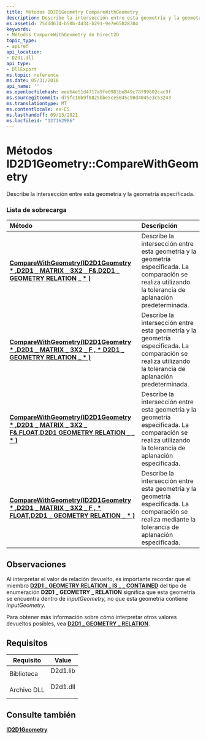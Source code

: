 ```yaml
---
title: Métodos ID2D1Geometry CompareWithGeometry
description: Describe la intersección entre esta geometría y la geometría especificada.
ms.assetid: 75ddd674-b50b-4d34-b291-9e7e65828304
keywords:
- Métodos CompareWithGeometry de Direct2D
topic_type:
- apiref
api_location:
- D2d1.dll
api_type:
- DllExport
ms.topic: reference
ms.date: 05/31/2018
api_name: ''
ms.openlocfilehash: eee64e51d4717a9fe0983be849c78f99602cac9f
ms.sourcegitcommit: d75fc10b9f0825bbe5ce5045c90d4045e3c53243
ms.translationtype: MT
ms.contentlocale: es-ES
ms.lasthandoff: 09/13/2021
ms.locfileid: "127162986"
---
```

# <a name="id2d1geometrycomparewithgeometry-methods"></a>Métodos ID2D1Geometry::CompareWithGeometry

Describe la intersección entre esta geometría y la geometría especificada.

### <a name="overload-list"></a>Lista de sobrecarga



| Método                                                                                                                                                                                                            | Descripción                                                                                                                                                      |
|:------------------------------------------------------------------------------------------------------------------------------------------------------------------------------------------------------------------|:-----------------------------------------------------------------------------------------------------------------------------------------------------------------|
| [**CompareWithGeometry(ID2D1Geometry \* ,D2D1 \_ MATRIX \_ 3X2 \_ F&,D2D1 \_ GEOMETRY RELATION \_ \* )**](/windows/win32/api/d2d1/nf-d2d1-id2d1geometry-comparewithgeometry(id2d1geometry_constd2d1_matrix_3x2_f__d2d1_geometry_relation))              | Describe la intersección entre esta geometría y la geometría especificada. La comparación se realiza utilizando la tolerancia de aplanación predeterminada.<br/>      |
| [**CompareWithGeometry(ID2D1Geometry \* ,D2D1 \_ MATRIX \_ 3X2 \_ F , \* D2D1 \_ GEOMETRY RELATION \_ \* )**](/windows/win32/api/d2d1/nf-d2d1-id2d1geometry-comparewithgeometry(id2d1geometry_constd2d1_matrix_3x2_f_d2d1_geometry_relation))             | Describe la intersección entre esta geometría y la geometría especificada. La comparación se realiza utilizando la tolerancia de aplanación predeterminada.<br/>      |
| [**CompareWithGeometry(ID2D1Geometry \* ,D2D1 \_ MATRIX \_ 3X2 \_ F&,FLOAT,D2D1 GEOMETRY RELATION \_ \_ \* )**](/windows/win32/api/d2d1/nf-d2d1-id2d1geometry-comparewithgeometry(id2d1geometry_constd2d1_matrix_3x2_f__float_d2d1_geometry_relation))  | Describe la intersección entre esta geometría y la geometría especificada. La comparación se realiza utilizando la tolerancia de aplanación especificada.<br/>    |
| [**CompareWithGeometry(ID2D1Geometry \* ,D2D1 \_ MATRIX \_ 3X2 \_ F , \* FLOAT,D2D1 \_ GEOMETRY RELATION \_ \* )**](/windows/win32/api/d2d1/nf-d2d1-id2d1geometry-comparewithgeometry(id2d1geometry_constd2d1_matrix_3x2_f_float_d2d1_geometry_relation)) | Describe la intersección entre esta geometría y la geometría especificada. La comparación se realiza mediante la tolerancia de aplanación especificada.<br/> |



## <a name="remarks"></a>Observaciones

Al interpretar el  valor de relación devuelto, es importante recordar que el miembro [**D2D1 \_ GEOMETRY RELATION \_ IS \_ \_ CONTAINED**](/windows/desktop/api/d2d1/ne-d2d1-d2d1_geometry_relation) del tipo de enumeración **D2D1 \_ GEOMETRY \_ RELATION** significa que esta geometría se encuentra dentro de *inputGeometry,* no que esta geometría contiene *inputGeometry.*

Para obtener más información sobre cómo interpretar otros valores devueltos posibles, vea [**D2D1 \_ GEOMETRY \_ RELATION**](/windows/desktop/api/d2d1/ne-d2d1-d2d1_geometry_relation).

## <a name="requirements"></a>Requisitos



| Requisito | Value |
|--------------------|-------------------------------------------------------------------------------------|
| Biblioteca<br/> | <dl> <dt>D2d1.lib</dt> </dl> |
| Archivo DLL<br/>     | <dl> <dt>D2d1.dll</dt> </dl> |



## <a name="see-also"></a>Consulte también

<dl> <dt>

[**ID2D1Geometry**](/windows/win32/api/d2d1/nn-d2d1-id2d1geometry)
</dt> </dl>

 


